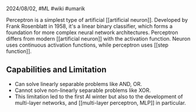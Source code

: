 2024/08/02, #ML #wiki #umarik

Perceptron is a simplest type of artificial [[artificial neuron]]. Developed by Frank Rosenblatt in 1958, it's a linear binary classifier, which forms a foundation for more complex neural network architectures. 
Perceptron differs from modern [[artificial neuron]] with the activation function. Neuron uses continuous activation functions, while perceptron uses [[step function]]. 
## Capabilities and Limitation
- Can solve linearly separable problems like AND, OR.
- Cannot solve non-linearly separable problems like XOR.
- This limitation led to the first AI winter but also to the development of multi-layer networks, and [[multi-layer perceptron, MLP]] in particular.